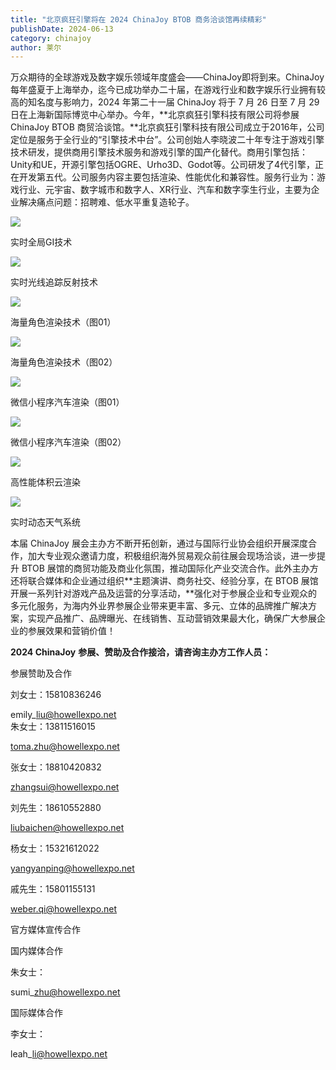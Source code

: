 ```yaml
---
title: "北京疯狂引擎将在 2024 ChinaJoy BTOB 商务洽谈馆再续精彩"
publishDate: 2024-06-13
category: chinajoy
author: 莱尔
---
```


万众期待的全球游戏及数字娱乐领域年度盛会——ChinaJoy即将到来。ChinaJoy 每年盛夏于上海举办，迄今已成功举办二十届，在游戏行业和数字娱乐行业拥有较高的知名度与影响力，2024 年第二十一届 ChinaJoy 将于 7 月 26 日至 7 月 29 日在上海新国际博览中心举办。今年，**北京疯狂引擎科技有限公司将参展 ChinaJoy BTOB 商贸洽谈馆。**北京疯狂引擎科技有限公司成立于2016年，公司定位是服务于全行业的“引擎技术中台”。公司创始人李晓波二十年专注于游戏引擎技术研发，提供商用引擎技术服务和游戏引擎的国产化替代。商用引擎包括：Unity和UE，开源引擎包括OGRE、Urho3D、Godot等。公司研发了4代引擎，正在开发第五代。公司服务内容主要包括渲染、性能优化和兼容性。服务行业为：游戏行业、元宇宙、数字城市和数字人、XR行业、汽车和数字孪生行业，主要为企业解决痛点问题：招聘难、低水平重复造轮子。

![](https://ec-net-1251389766.cos.ap-shanghai.myqcloud.com/wp-content/uploads/2024/06/20240613154148595-1024x464.png)

实时全局GI技术

![](https://ec-net-1251389766.cos.ap-shanghai.myqcloud.com/wp-content/uploads/2024/06/20240613154151940-1024x493.png)

实时光线追踪反射技术

![](https://ec-net-1251389766.cos.ap-shanghai.myqcloud.com/wp-content/uploads/2024/06/20240613154154918-1024x460.png)

海量角色渲染技术（图01）

![](https://ec-net-1251389766.cos.ap-shanghai.myqcloud.com/wp-content/uploads/2024/06/20240613154153860-1024x462.png)

海量角色渲染技术（图02）

![](https://ec-net-1251389766.cos.ap-shanghai.myqcloud.com/wp-content/uploads/2024/06/20240613154214283-1024x463.png)

微信小程序汽车渲染（图01）

![](https://ec-net-1251389766.cos.ap-shanghai.myqcloud.com/wp-content/uploads/2024/06/20240613154216774-1024x463.png)

微信小程序汽车渲染（图02）

![](https://ec-net-1251389766.cos.ap-shanghai.myqcloud.com/wp-content/uploads/2024/06/20240613154219308-1024x461.png)

高性能体积云渲染

![](https://ec-net-1251389766.cos.ap-shanghai.myqcloud.com/wp-content/uploads/2024/06/20240613154221384.png)

实时动态天气系统

本届 ChinaJoy 展会主办方不断开拓创新，通过与国际行业协会组织开展深度合作，加大专业观众邀请力度，积极组织海外贸易观众前往展会现场洽谈，进一步提升 BTOB 展馆的商贸功能及商业化氛围，推动国际化产业交流合作。此外主办方还将联合媒体和企业通过组织**主题演讲、商务社交、经验分享，在 BTOB 展馆开展一系列针对游戏产品及运营的分享活动，**强化对于参展企业和专业观众的多元化服务，为海内外业界参展企业带来更丰富、多元、立体的品牌推广解决方案，实现产品推广、品牌曝光、在线销售、互动营销效果最大化，确保广大参展企业的参展效果和营销价值！

**2024 ChinaJoy** **参展、赞助及合作接洽，请咨询主办方工作人员：**

  
参展赞助及合作

刘女士：15810836246

emily\_liu@howellexpo.net  
朱女士：13811516015

toma.zhu@howellexpo.net

张女士：18810420832

zhangsui@howellexpo.net

刘先生：18610552880

liubaichen@howellexpo.net

杨女士：15321612022

yangyanping@howellexpo.net

戚先生：15801155131

[weber.qi@howellexpo.net](mailto:weber.qi@howellexpo.net)

  
官方媒体宣传合作

国内媒体合作

朱女士：

sumi\_zhu@howellexpo.net

国际媒体合作

李女士：

leah\_li@howellexpo.net
